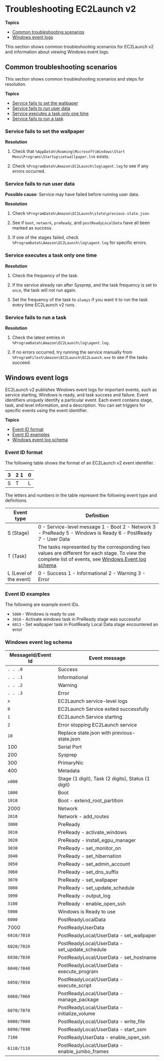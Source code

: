 # Troubleshooting EC2Launch v2<a name="ec2launchv2-troubleshooting"></a>

**Topics**
+ [Common troubleshooting scenarios](#ec2launchv2-troubleshooting-scenarios)
+ [Windows event logs](#ec2launchv2-windows-event-logs)

This section shows common troubleshooting scenarios for EC2Launch v2 and information about viewing Windows event logs\.

## Common troubleshooting scenarios<a name="ec2launchv2-troubleshooting-scenarios"></a>

This section shows common troubleshooting scenarios and steps for resolution\.

**Topics**
+ [Service fails to set the wallpaper](#ec2launchv2-troubleshooting-wallpaper)
+ [Service fails to run user data](#ec2launchv2-troubleshooting-user-data)
+ [Service executes a task only one time](#ec2launchv2-troubleshooting-task-once)
+ [Service fails to run a task](#ec2launchv2-troubleshooting-task-failed)

### Service fails to set the wallpaper<a name="ec2launchv2-troubleshooting-wallpaper"></a>

**Resolution**

1. Check that `%AppData%\Roaming\Microsoft\Windows\Start Menu\Programs\Startup\setwallpaper.lnk` exists\.

1. Check `%ProgramData%\Amazon\EC2Launch\log\agent.log` to see if any errors occurred\.

### Service fails to run user data<a name="ec2launchv2-troubleshooting-user-data"></a>

**Possible cause**: Service may have failed before running user data\.

**Resolution**

1. Check `%ProgramData%\Amazon\EC2Launch\state\previous-state.json`\.

1. See if `boot`, `network`, `preReady`, and `postReadyLocalData` have all been marked as success\.

1. If one of the stages failed, check `%ProgramData%\Amazon\EC2Launch\log\agent.log` for specific errors\.

### Service executes a task only one time<a name="ec2launchv2-troubleshooting-task-once"></a>

**Resolution**

1. Check the frequency of the task\.

1. If the service already ran after Sysprep, and the task frequency is set to `once`, the task will not run again\.

1. Set the frequency of the task to `always` if you want it to run the task every time EC2Launch v2 runs\.

### Service fails to run a task<a name="ec2launchv2-troubleshooting-task-failed"></a>

**Resolution**

1. Check the latest entries in `%ProgramData%\Amazon\EC2Launch\log\agent.log`\.

1. If no errors occurred, try running the service manually from `%ProgramFiles%\Amazon\EC2Launch\EC2Launch.exe` to see if the tasks succeed\.

## Windows event logs<a name="ec2launchv2-windows-event-logs"></a>

EC2Launch v2 publishes Windows event logs for important events, such as service starting, Windows is ready, and task success and failure\. Event identifiers uniquely identify a particular event\. Each event contains stage, task, and level information, and a description\. You can set triggers for specific events using the event identifier\.

**Topics**
+ [Event ID format](#ec2launchv2-windows-event-logs-format)
+ [Event ID examples](#ec2launchv2-windows-event-logs-id-examples)
+ [Windows event log schema](#ec2launch-v2-windows-event-logs-schema)

### Event ID format<a name="ec2launchv2-windows-event-logs-format"></a>

The following table shows the format of an EC2Launch v2 event identifier\.


| 3 | 2 1 | 0 | 
| --- | --- | --- | 
|  S  |  T  |  L  | 

The letters and numbers in the table represent the following event type and definitions\.


| Event type | Definition | 
| --- | --- | 
|  S \(Stage\)  |  0 \- Service\-level message 1 \- Boot 2 \- Network 3 \- PreReady 5 \- Windows is Ready 6 \- PostReady 7 \- User Data  | 
|  T \(Task\)  |  The tasks represented by the corresponding two values are different for each stage\. To view the complete list of events, see [Windows Event log schema](#ec2launch-v2-windows-event-logs-schema)\.  | 
| L \(Level of the event\) |  0 \- Success 1 \- Informational 2 \- Warning 3 \- Error  | 

### Event ID examples<a name="ec2launchv2-windows-event-logs-id-examples"></a>

The following are example event IDs\.
+ `5000` \- Windows is ready to use
+ `3010` \- Activate windows task in PreReady stage was successful
+ `6013` \- Set wallpaper task in PostReady Local Data stage encountered an error

### Windows event log schema<a name="ec2launch-v2-windows-event-logs-schema"></a>


| MessageId/Event Id | Event message | 
| --- | --- | 
|  `. . .0`  | Success | 
|  `. . .1`  | Informational | 
|  `. . .2`  | Warning | 
|  `. . .3`  | Error | 
|  `x`  | EC2Launch service\-level logs | 
|  `0`  | EC2Launch Service exited successfully | 
|  `1`  | EC2Launch Service starting | 
|  `2`  | Error stopping EC2Launch service | 
|  `10`  | Replace state\.json with previous\-state\.json | 
| 100 | Serial Port | 
| 200 | Sysprep | 
| 300 | PrimaryNic | 
| 400 | Metadata | 
|  `x000`  | Stage \(1 digit\), Task \(2 digits\), Status \(1 digit\) | 
|  `1000`  | Boot | 
|  `1010`  | Boot \- extend\_root\_partition | 
| 2000 | Network | 
|  `2010`  | Network \- add\_routes | 
|  `3000`  | PreReady | 
|  `3010`  | PreReady \- activate\_windows | 
|  `3020`  | PreReady \- install\_egpu\_manager | 
|  `3030`  | PreReady \- set\_monitor\_on | 
|  `3040`  | PreReady \- set\_hibernation | 
|  `3050`  | PreReady \- set\_admin\_account | 
|  `3060`  | PreReady \- set\_dns\_suffix | 
|  `3070`  | PreReady \- set\_wallpaper | 
|  `3080`  | PreReady \- set\_update\_schedule | 
|  `3090`  | PreReady \- output\_log | 
|  `3100`  | PreReady \- enable\_open\_ssh | 
|  `5000`  | Windows is Ready to use | 
|  `6000`  | PostReadyLocalData | 
| 7000 | PostReadyUserData | 
|  `6010/7010`  | PostReadyLocal/UserData \- set\_wallpaper | 
|  `6020/7020`  | PostReadyLocal/UserData \- set\_update\_schedule | 
|  `6030/7030`  | PostReadyLocal/UserData \- set\_hostname | 
|  `6040/7040`  | PostReadyLocal/UserData \- execute\_program | 
|  `6050/7050`  | PostReadyLocal/UserData \- execute\_script | 
|  `6060/7060`  | PostReadyLocal/UserData \- manage\_package | 
|  `6070/7070`  | PostReadyLocal/UserData \- initialize\_volume | 
|  `6080/7080`  | PostReadyLocal/UserData \- write\_file | 
|  `6090/7090`  | PostReadyLocal/UserData \- start\_ssm | 
|  `7100`  | PostReadyUserData \- enable\_open\_ssh | 
|  `6110/7110`  | PostReadyLocal/UserData \- enable\_jumbo\_frames | 
